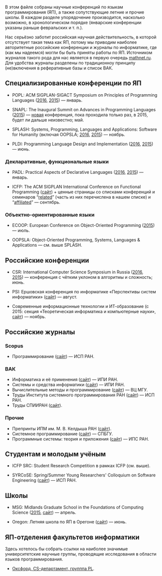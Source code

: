 В этом файле собраны научные конференций по языкам программирования (ЯП), а также сопутствующие летние и прочие школы. В каждом разделе упорядочение производится, насколько возможно, в хронологическом порядке (январские конференции указаны раньше февральских и т. п.). 

Нас серьёзно заботит российская научная действительность, в которой отсутствует такая тема как ЯП, потому мы приводим наиболее авторитетные российские конференции и журналы по информатике, где (как мы надеемся) могли бы быть приняты работы по ЯП. Источником журналов такого рода для нас является в первую очередь [mathnet.ru](http://www.mathnet.ru/). Для удобства журналы разделены по традиционноу принципу (не)включения в реферативные базы и список ВАК.

## Специализированные конференции по ЯП

* POPL: ACM SIGPLAN-SIGACT Symposium on Principles of Programming Languages ([2016](http://conf.researchr.org/home/POPL-2016), [2015](http://popl.mpi-sws.org/2015/)) — январь.

* SNAPL: The Inaugural Summit on Advances in Programming Languages ([2015](http://snapl.org/2015/index.html)) — [новая](http://lambda-the-ultimate.org/node/5067) конференция, пока проходила только раз, в 2015, будет ли дальше ­неизвестно; май.

* SPLASH: Systems, Programming, Languages and Applications: Software for Humanity (включая OOPSLA; [2016](http://2016.splashcon.org/), [2015](http://2015.splashcon.org/)) — ноябрь.

* PLDI: Programming Language Design and Implementation ([2016](http://conf.researchr.org/home/pldi-2016), [2015](http://conf.researchr.org/home/pldi2015)) — июнь.

### Декларативные, функциональные языки

* PADL: Practical Aspects of Declarative Languages ([2016](http://conf.researchr.org/home/PADL-2016), [2015](http://www.cs.nmsu.edu/padl15/)) — январь.

* ICFP: The ACM SIGPLAN International Conference on Functional Programming ([сайт](http://www.icfpconference.org/)) + ценные страницы со списками конференций и семинаров “[related](http://www.icfpconference.org/related.html)” (часть из них перечислена в нашем списке) и “[affiliated](http://www.icfpconference.org/affiliated.html)” — сентябрь.

### Объектно-ориентированные языки

* ECOOP: European Conference on Object-Oriented Programming ([2015](http://2015.ecoop.org/)) — июль.

* OOPSLA: Object-Oriented Programming, Systems, Languages & Applications — см. выше SPLASH.

## Российские конференции

* CSR: International Computer Science Symposium in Russia ([2016](http://logic.pdmi.ras.ru/csr2016/), [2015](http://logic.pdmi.ras.ru/csr2015/)) — конференция с чётким уклоном в алгоритмы и сложность; июнь.

* PSI: Ершовская конференция по информатике «Перспективы систем информатики» ([сайт](http://psi.nsc.ru/)) — август.

* Современные информационные технологии и ИТ-образование (с 2015: секция «Теоретическая информатика и компьютерные науки», [сайт](http://conf.it-edu.ru/)) — ноябрь.

## Российские журналы

### Scopus

* Программирование ([сайт](http://www.ispras.ru/programming/)) — ИСП РАН.
 
### ВАК

* Информатика и её применения ([сайт](http://www.ipiran.ru/journal/issues/)) — ИПИ РАН.
* Системы и средства информатики ([сайт](http://www.ipiran.ru/journal/collected/)) — ИПИ РАН.
* Вычислительные методы и программирование ([сайт](http://num-meth.srcc.msu.ru/)) — ВЦ МГУ.
* Труды Института системного программирования РАН ([сайт](http://www.ispras.ru/proceedings/)) — ИСП РАН.
* Труды СПИИРАН ([сайт](http://proceedings.spiiras.nw.ru/ojs/)).

### Прочие

* Препринты ИПМ им. М. В. Келдыша РАН ([сайт](http://library.keldysh.ru/preprints/)).
* Системное программирование ([сайт](http://www.sysprog.info/)) — СПБГУ.
* Программные системы: теория и приложения ([сайт](http://psta.psiras.ru/)) — ИПС РАН.

## Студентам и молодым учёным

* ICFP SRC: Student Research Competition в рамках ICFP (см. выше).

* SYRCoSE: Spring/Summer Young Researchers' Colloquium on Software Engineering ([сайт](http://syrcose.ispras.ru/)) — ИСП РАН.

## Школы

* MSG: Midlands Graduate School in the Foundations of Computing Science ([2015](http://staffwww.dcs.shef.ac.uk/people/G.Struth/mgs2015/mgs.html), [сайт](http://www.cs.nott.ac.uk/MGS)) — апрель.

* Oregon: Летняя школа по ЯП в Орегоне ([сайт](http://www.cs.uoregon.edu/research/summerschool)) — июнь.

## ЯП-отделения факультетов информатики

Здесь хотелось бы собрать ссылки на наиболее значимые университетские научные группы, проводящие исследования в области языков программирования.

* [Оксфорд, CS-департамент, групппа PL](http://www.cs.ox.ac.uk/research/pl/).
